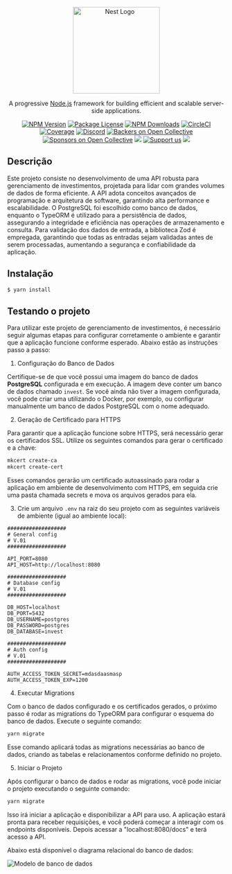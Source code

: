 <p align="center">
  <a href="http://nestjs.com/" target="blank"><img src="https://nestjs.com/img/logo-small.svg" width="200" alt="Nest Logo" /></a>
</p>

[circleci-image]: https://img.shields.io/circleci/build/github/nestjs/nest/master?token=abc123def456
[circleci-url]: https://circleci.com/gh/nestjs/nest

  <p align="center">A progressive <a href="http://nodejs.org" target="_blank">Node.js</a> framework for building efficient and scalable server-side applications.</p>
    <p align="center">
<a href="https://www.npmjs.com/~nestjscore" target="_blank"><img src="https://img.shields.io/npm/v/@nestjs/core.svg" alt="NPM Version" /></a>
<a href="https://www.npmjs.com/~nestjscore" target="_blank"><img src="https://img.shields.io/npm/l/@nestjs/core.svg" alt="Package License" /></a>
<a href="https://www.npmjs.com/~nestjscore" target="_blank"><img src="https://img.shields.io/npm/dm/@nestjs/common.svg" alt="NPM Downloads" /></a>
<a href="https://circleci.com/gh/nestjs/nest" target="_blank"><img src="https://img.shields.io/circleci/build/github/nestjs/nest/master" alt="CircleCI" /></a>
<a href="https://coveralls.io/github/nestjs/nest?branch=master" target="_blank"><img src="https://coveralls.io/repos/github/nestjs/nest/badge.svg?branch=master#9" alt="Coverage" /></a>
<a href="https://discord.gg/G7Qnnhy" target="_blank"><img src="https://img.shields.io/badge/discord-online-brightgreen.svg" alt="Discord"/></a>
<a href="https://opencollective.com/nest#backer" target="_blank"><img src="https://opencollective.com/nest/backers/badge.svg" alt="Backers on Open Collective" /></a>
<a href="https://opencollective.com/nest#sponsor" target="_blank"><img src="https://opencollective.com/nest/sponsors/badge.svg" alt="Sponsors on Open Collective" /></a>
  <a href="https://paypal.me/kamilmysliwiec" target="_blank"><img src="https://img.shields.io/badge/Donate-PayPal-ff3f59.svg"/></a>
    <a href="https://opencollective.com/nest#sponsor"  target="_blank"><img src="https://img.shields.io/badge/Support%20us-Open%20Collective-41B883.svg" alt="Support us"></a>
  <a href="https://twitter.com/nestframework" target="_blank"><img src="https://img.shields.io/twitter/follow/nestframework.svg?style=social&label=Follow"></a>
</p>
  <!--[![Backers on Open Collective](https://opencollective.com/nest/backers/badge.svg)](https://opencollective.com/nest#backer)
  [![Sponsors on Open Collective](https://opencollective.com/nest/sponsors/badge.svg)](https://opencollective.com/nest#sponsor)-->

## Descrição 

Este projeto consiste no desenvolvimento de uma API robusta para gerenciamento de investimentos, projetada para lidar com grandes volumes de dados de forma eficiente. A API adota conceitos avançados de programação e arquitetura de software, garantindo alta performance e escalabilidade. O PostgreSQL foi escolhido como banco de dados, enquanto o TypeORM é utilizado para a persistência de dados, assegurando a integridade e eficiência nas operações de armazenamento e consulta. Para validação dos dados de entrada, a biblioteca Zod é empregada, garantindo que todas as entradas sejam validadas antes de serem processadas, aumentando a segurança e confiabilidade da aplicação.

## Instalação

```bash
$ yarn install
```

## Testando o projeto

Para utilizar este projeto de gerenciamento de investimentos, é necessário seguir algumas etapas para configurar corretamente o ambiente e garantir que a aplicação funcione conforme esperado. Abaixo estão as instruções passo a passo:

1. Configuração do Banco de Dados

Certifique-se de que você possui uma imagem do banco de dados **PostgreSQL** configurada e em execução. A imagem deve conter um banco de dados chamado `invest`. Se você ainda não tiver a imagem configurada, você pode criar uma utilizando o Docker, por exemplo, ou configurar manualmente um banco de dados PostgreSQL com o nome adequado.

2. Geração de Certificado para HTTPS

Para garantir que a aplicação funcione sobre HTTPS, será necessário gerar os certificados SSL. Utilize os seguintes comandos para gerar o certificado e a chave:

```bash
mkcert create-ca
mkcert create-cert
```

Esses comandos gerarão um certificado autoassinado para rodar a aplicação em ambiente de desenvolvimento com HTTPS, em seguida crie uma pasta chamada secrets e mova os arquivos gerados para ela.

3. Crie um arquivo `.env` na raiz do seu projeto com as seguintes variáveis de ambiente (igual ao ambiente local):

```shell
###################
# General config
# V.01
###################

API_PORT=8080
API_HOST=http://localhost:8080

###################
# Database config
# V.01
###################

DB_HOST=localhost
DB_PORT=5432
DB_USERNAME=postgres
DB_PASSWORD=postgres
DB_DATABASE=invest

###################
# Auth config
# V.01
###################

AUTH_ACCESS_TOKEN_SECRET=mdasdaasmasp
AUTH_ACCESS_TOKEN_EXP=1200
```

4. Executar Migrations

Com o banco de dados configurado e os certificados gerados, o próximo passo é rodar as migrations do TypeORM para configurar o esquema do banco de dados. Execute o seguinte comando:

```bash
yarn migrate
```

Esse comando aplicará todas as migrations necessárias ao banco de dados, criando as tabelas e relacionamentos conforme definido no projeto.

5. Iniciar o Projeto

Após configurar o banco de dados e rodar as migrations, você pode iniciar o projeto executando o seguinte comando:

```bash
yarn migrate
```

Isso irá iniciar a aplicação e disponibilizar a API para uso. A aplicação estará pronta para receber requisições, e você poderá começar a interagir com os endpoints disponíveis. Depois acessar a "localhost:8080/docs" e terá acesso a API.

Abaixo está disponível o diagrama relacional do banco de dados:

![Modelo de banco de dados](assets/Diagrama%20do%20banco%20de%20dados.png)